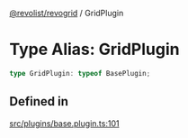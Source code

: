 [@revolist/revogrid](README.md) / GridPlugin

# Type Alias: GridPlugin

```ts
type GridPlugin: typeof BasePlugin;
```

## Defined in

[src/plugins/base.plugin.ts:101](https://github.com/revolist/revogrid/blob/e1595e2274ede0d95fc882d4d4e21ec46b508cad/src/plugins/base.plugin.ts#L101)
